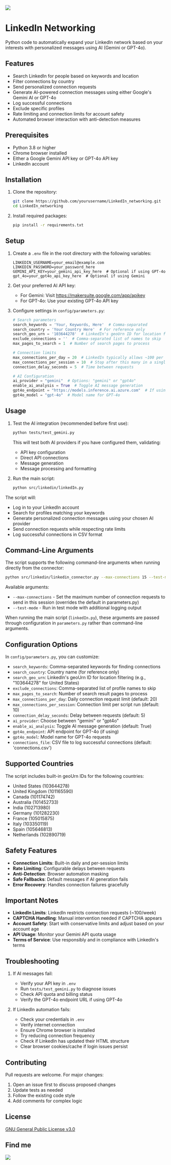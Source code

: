 ![](https://content.linkedin.com/content/dam/me/business/en-us/amp/brand-site/v2/bg/LI-Logo.svg.original.svg)
# LinkedIn Networking

Python code to automatically expand your LinkedIn network based on your interests with personalized messages using AI (Gemini or GPT-4o).

## Features

- Search LinkedIn for people based on keywords and location
- Filter connections by country
- Send personalized connection requests
- Generate AI-powered connection messages using either Google's Gemini AI or GPT-4o
- Log successful connections
- Exclude specific profiles
- Rate limiting and connection limits for account safety
- Automated browser interaction with anti-detection measures

## Prerequisites

- Python 3.8 or higher
- Chrome browser installed
- Either a Google Gemini API key or GPT-4o API key
- LinkedIn account

## Installation

1. Clone the repository:
   ```bash
   git clone https://github.com/yourusername/LinkedIn_networking.git
   cd LinkedIn_networking
   ```

2. Install required packages:
   ```bash
   pip install -r requirements.txt
   ```

## Setup

1. Create a `.env` file in the root directory with the following variables:
   ```
   LINKEDIN_USERNAME=your_email@example.com
   LINKEDIN_PASSWORD=your_password_here
   GEMINI_API_KEY=your_gemini_api_key_here  # Optional if using GPT-4o
   gpt_4o=your_gpt4o_api_key_here  # Optional if using Gemini
   ```

2. Get your preferred AI API key:
   - For Gemini: Visit https://makersuite.google.com/app/apikey
   - For GPT-4o: Use your existing GPT-4o API key

3. Configure settings in `config/parameters.py`:
   ```python
   # Search parameters
   search_keywords = 'Your, Keywords, Here'  # Comma-separated
   search_country = 'Your Country Here'  # For reference only
   search_geo_urn = '103644278'  # LinkedIn's geoUrn ID for location filtering
   exclude_connections = ''  # Comma-separated list of names to skip
   max_pages_to_search = 1  # Number of search pages to process

   # Connection limits
   max_connections_per_day = 20  # LinkedIn typically allows ~100 per week
   max_connections_per_session = 10  # Stop after this many in a single run
   connection_delay_seconds = 5  # Time between requests

   # AI Configuration
   ai_provider = "gemini"  # Options: "gemini" or "gpt4o"
   enable_ai_analysis = True  # Toggle AI message generation
   gpt4o_endpoint = "https://models.inference.ai.azure.com"  # If using GPT-4o
   gpt4o_model = "gpt-4o"  # Model name for GPT-4o
   ```

## Usage

1. Test the AI integration (recommended before first use):
   ```bash
   python tests/test_gemini.py
   ```
   This will test both AI providers if you have configured them, validating:
   - API key configuration
   - Direct API connections
   - Message generation
   - Message processing and formatting

2. Run the main script:
   ```bash
   python src/linkedin/linkedIn.py
   ```

The script will:
- Log in to your LinkedIn account
- Search for profiles matching your keywords
- Generate personalized connection messages using your chosen AI provider
- Send connection requests while respecting rate limits
- Log successful connections in CSV format

## Command-Line Arguments

The script supports the following command-line arguments when running directly from the connector:

```bash
python src/linkedin/linkedin_connector.py --max-connections 15 --test-mode
```

Available arguments:
- `--max-connections` - Set the maximum number of connection requests to send in this session (overrides the default in parameters.py)
- `--test-mode` - Run in test mode with additional logging output

When running the main script (`linkedIn.py`), these arguments are passed through configuration in `parameters.py` rather than command-line arguments.

## Configuration Options

In `config/parameters.py`, you can customize:
- `search_keywords`: Comma-separated keywords for finding connections
- `search_country`: Country name (for reference only)
- `search_geo_urn`: LinkedIn's geoUrn ID for location filtering (e.g., "103644278" for United States)
- `exclude_connections`: Comma-separated list of profile names to skip
- `max_pages_to_search`: Number of search result pages to process
- `max_connections_per_day`: Daily connection request limit (default: 20)
- `max_connections_per_session`: Connection limit per script run (default: 10)
- `connection_delay_seconds`: Delay between requests (default: 5)
- `ai_provider`: Choose between "gemini" or "gpt4o"
- `enable_ai_analysis`: Toggle AI message generation (default: True)
- `gpt4o_endpoint`: API endpoint for GPT-4o (if using)
- `gpt4o_model`: Model name for GPT-4o requests
- `connections_file`: CSV file to log successful connections (default: 'connections.csv')

## Supported Countries

The script includes built-in geoUrn IDs for the following countries:
- United States (103644278)
- United Kingdom (101165590)
- Canada (101174742)
- Australia (101452733)
- India (102713980)
- Germany (101282230)
- France (105015875)
- Italy (103350119)
- Spain (105646813)
- Netherlands (102890719)

## Safety Features

- **Connection Limits**: Built-in daily and per-session limits
- **Rate Limiting**: Configurable delays between requests
- **Anti-Detection**: Browser automation masking
- **Safe Fallbacks**: Default messages if AI generation fails
- **Error Recovery**: Handles connection failures gracefully

## Important Notes

- **LinkedIn Limits**: LinkedIn restricts connection requests (~100/week)
- **CAPTCHA Handling**: Manual intervention needed if CAPTCHA appears
- **Account Safety**: Start with conservative limits and adjust based on your account age
- **API Usage**: Monitor your Gemini API quota usage
- **Terms of Service**: Use responsibly and in compliance with LinkedIn's terms

## Troubleshooting

1. If AI messages fail:
   - Verify your API key in `.env`
   - Run `tests/test_gemini.py` to diagnose issues
   - Check API quota and billing status
   - Verify the GPT-4o endpoint URL if using GPT-4o

2. If LinkedIn automation fails:
   - Check your credentials in `.env`
   - Verify internet connection
   - Ensure Chrome browser is installed
   - Try reducing connection frequency
   - Check if LinkedIn has updated their HTML structure
   - Clear browser cookies/cache if login issues persist

## Contributing

Pull requests are welcome. For major changes:
1. Open an issue first to discuss proposed changes
2. Update tests as needed
3. Follow the existing code style
4. Add comments for complex logic

## License

[GNU General Public License v3.0](LICENSE)

## Find me
[![](https://img.shields.io/badge/Find%20Me-LinkedIn-blue?style=flat-square)](https://www.linkedin.com/in/sreekar2858)

